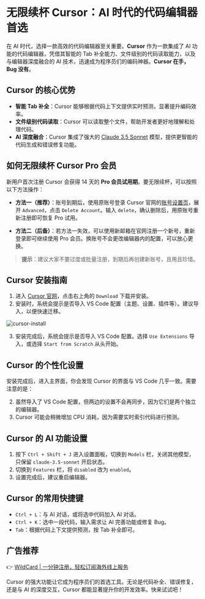 # 无限续杯 Cursor：AI 时代的代码编辑器首选

在 AI 时代，选择一款高效的代码编辑器至关重要。**Cursor** 作为一款集成了 AI 功能的代码编辑器，凭借其智能的 Tab 补全能力、文件级别的代码读取能力，以及与编辑器深度融合的 AI 技术，迅速成为程序员们的编码神器。**Cursor 在手，Bug 没有**。

## Cursor 的核心优势

- **智能 Tab 补全**：Cursor 能够根据代码上下文提供实时预测，显著提升编码效率。
- **文件级别代码读取**：Cursor 可以读取整个文件，帮助开发者更好地理解和处理代码。
- **AI 深度融合**：Cursor 集成了强大的 [Claude 3.5 Sonnet](https://www.anthropic.com/news/claude-3-5-sonnet?ref=news.chatgptten.com) 模型，提供更智能的代码生成和错误修复功能。

## 如何无限续杯 Cursor Pro 会员

新用户首次注册 Cursor 会获得 14 天的 **Pro 会员试用期**。要无限续杯，可以按照以下方法操作：

- **方法一（推荐）**：账号到期后，使用原账号登录 Cursor 官网的[账号设置页](https://www.cursor.com/settings?ref=news.chatgptten.com)，展开 `Advanced`，点击 `Delete Account`。输入 `delete`，确认删除后，用原账号重新注册即可恢复 Pro 试用。
  
- **方法二（后备）**：若方法一失效，可以使用新邮箱在官网注册一个新号，重新登录即可继续使用 Pro 会员。换账号不会更改编辑器内的配置，可以放心更换。

> **提示**：建议大家不要过度或批量注册，到期后再创建新账号，且用且珍惜。

## Cursor 安装指南

1. 进入 [Cursor 官网](https://www.cursor.com/?ref=news.chatgptten.com)，点击右上角的 `Download` 下载并安装。
2. 安装时，系统会提示是否导入 VS Code 配置（主题、设置、插件等）。建议导入，以便快速迁移。

![cursor-install](https://ipfs.crossbell.io/ipfs/QmZJi6TPiiH3kW33Whmy4TxqDyt3WQoWnRasQMLWVFyFTT?img-quality=75&img-format=auto&img-onerror=redirect&img-width=3840)

3. 安装完成后，系统会提示是否导入 VS Code 配置。选择 `Use Extensions` 导入，或选择 `Start from Scratch` 从头开始。

## Cursor 的个性化设置

安装完成后，进入主界面，你会发现 Cursor 的界面与 VS Code 几乎一致。需要注意的是：

2. 虽然导入了 VS Code 配置，但两边的设置不会再同步，因为它们是两个独立的编辑器。
3. Cursor 可能会稍微增加 CPU 消耗，因为需要实时索引代码进行预测。

## Cursor 的 AI 功能设置

1. 按下 `Ctrl + Shift + J` 进入设置面板，切换到 `Models` 栏，关闭其他模型，只保留 `claude-3.5-sonnet` 开启状态。
2. 切换到 `Features` 栏，将 `disabled` 改为 `enabled`。
3. 设置完成后，建议重启编辑器。

## Cursor 的常用快捷键

- `Ctrl + L`：与 AI 对话，或将选中代码加入 AI 对话。
- `Ctrl + K`：选中一段代码，输入需求让 AI 完善功能或修复 Bug。
- `Tab`：根据代码上下文提供预测，按 Tab 补全即可。

## 广告推荐

👉 [WildCard | 一分钟注册，轻松订阅海外线上服务](https://bbtdd.com/WildCard)

Cursor 的强大功能让它成为程序员们的首选工具。无论是代码补全、错误修复，还是与 AI 的深度交互，Cursor 都能显著提升你的开发效率。快来试试吧！